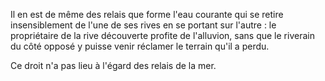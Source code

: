 Il en est de même des relais que forme l'eau courante qui se retire insensiblement de l'une de ses rives en se portant sur l'autre : le propriétaire de la rive découverte profite de l'alluvion, sans que le riverain du côté opposé y puisse venir réclamer le terrain qu'il a perdu.

Ce droit n'a pas lieu à l'égard des relais de la mer.
